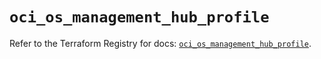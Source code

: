 # `oci_os_management_hub_profile`

Refer to the Terraform Registry for docs: [`oci_os_management_hub_profile`](https://registry.terraform.io/providers/hashicorp/oci/7.19.0/docs/resources/os_management_hub_profile).
